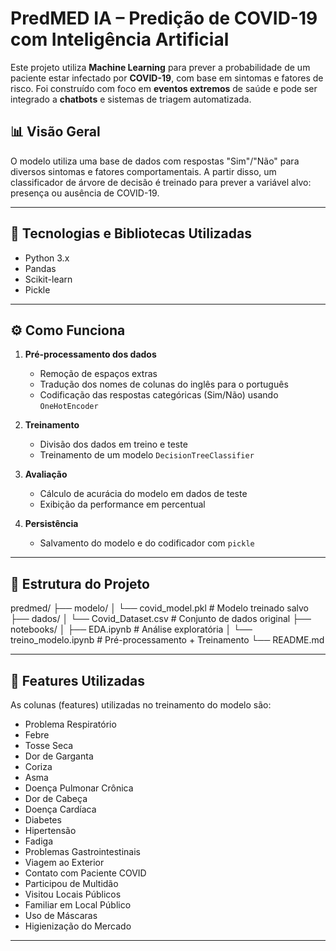 
# PredMED IA – Predição de COVID-19 com Inteligência Artificial

Este projeto utiliza **Machine Learning** para prever a probabilidade de um paciente estar infectado por **COVID-19**, com base em sintomas e fatores de risco. Foi construído com foco em **eventos extremos** de saúde e pode ser integrado a **chatbots** e sistemas de triagem automatizada.

## 📊 Visão Geral

O modelo utiliza uma base de dados com respostas "Sim"/"Não" para diversos sintomas e fatores comportamentais. A partir disso, um classificador de árvore de decisão é treinado para prever a variável alvo: presença ou ausência de COVID-19.

---

## 🧠 Tecnologias e Bibliotecas Utilizadas

- Python 3.x  
- Pandas  
- Scikit-learn  
- Pickle  

---

## ⚙️ Como Funciona

1. **Pré-processamento dos dados**  
   - Remoção de espaços extras
   - Tradução dos nomes de colunas do inglês para o português
   - Codificação das respostas categóricas (Sim/Não) usando `OneHotEncoder`

2. **Treinamento**  
   - Divisão dos dados em treino e teste
   - Treinamento de um modelo `DecisionTreeClassifier`

3. **Avaliação**  
   - Cálculo de acurácia do modelo em dados de teste
   - Exibição da performance em percentual

4. **Persistência**  
   - Salvamento do modelo e do codificador com `pickle`

---

## 📁 Estrutura do Projeto

predmed/
├── modelo/
│ └── covid_model.pkl # Modelo treinado salvo
├── dados/
│ └── Covid_Dataset.csv # Conjunto de dados original
├── notebooks/
│ ├── EDA.ipynb # Análise exploratória
│ └── treino_modelo.ipynb # Pré-processamento + Treinamento
└── README.md


---

## 📌 Features Utilizadas

As colunas (features) utilizadas no treinamento do modelo são:

- Problema Respiratório  
- Febre  
- Tosse Seca  
- Dor de Garganta  
- Coriza  
- Asma  
- Doença Pulmonar Crônica  
- Dor de Cabeça  
- Doença Cardíaca  
- Diabetes  
- Hipertensão  
- Fadiga  
- Problemas Gastrointestinais  
- Viagem ao Exterior  
- Contato com Paciente COVID  
- Participou de Multidão  
- Visitou Locais Públicos  
- Familiar em Local Público  
- Uso de Máscaras  
- Higienização do Mercado

---








